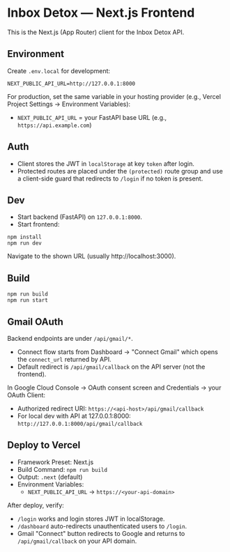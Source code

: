 # Inbox Detox — Next.js Frontend

This is the Next.js (App Router) client for the Inbox Detox API.

## Environment

Create `.env.local` for development:

```
NEXT_PUBLIC_API_URL=http://127.0.0.1:8000
```

For production, set the same variable in your hosting provider (e.g., Vercel Project Settings → Environment Variables):

- `NEXT_PUBLIC_API_URL` = your FastAPI base URL (e.g., `https://api.example.com`)

## Auth

- Client stores the JWT in `localStorage` at key `token` after login.
- Protected routes are placed under the `(protected)` route group and use a client-side guard that redirects to `/login` if no token is present.

## Dev

- Start backend (FastAPI) on `127.0.0.1:8000`.
- Start frontend:

```
npm install
npm run dev
```

Navigate to the shown URL (usually http://localhost:3000).

## Build

```
npm run build
npm run start
```

## Gmail OAuth

Backend endpoints are under `/api/gmail/*`.

- Connect flow starts from Dashboard → "Connect Gmail" which opens the `connect_url` returned by API.
- Default redirect is `/api/gmail/callback` on the API server (not the frontend).

In Google Cloud Console → OAuth consent screen and Credentials → your OAuth Client:

- Authorized redirect URI: `https://<api-host>/api/gmail/callback`
- For local dev with API at 127.0.0.1:8000: `http://127.0.0.1:8000/api/gmail/callback`

## Deploy to Vercel

- Framework Preset: Next.js
- Build Command: `npm run build`
- Output: `.next` (default)
- Environment Variables:
  - `NEXT_PUBLIC_API_URL` → `https://<your-api-domain>`

After deploy, verify:

- `/login` works and login stores JWT in localStorage.
- `/dashboard` auto-redirects unauthenticated users to `/login`.
- Gmail "Connect" button redirects to Google and returns to `/api/gmail/callback` on your API domain.
